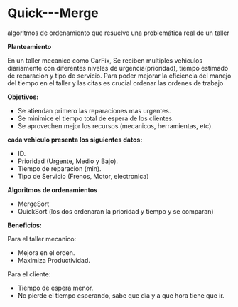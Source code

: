 # Quick---Merge
algoritmos de ordenamiento que resuelve una problemática real de un taller 

**Planteamiento**

En un taller mecanico como CarFix, Se reciben multiples vehiculos diariamente con diferentes niveles de urgencia(prioridad), tiempo estimado de reparacion y tipo de servicio. Para poder mejorar la eficiencia del manejo del tiempo en el taller y las citas es crucial ordenar las ordenes de trabajo 

**Objetivos:**

- Se atiendan primero las reparaciones mas urgentes.
- Se minimice el tiempo total de espera de los clientes.
- Se aprovechen mejor los recursos (mecanicos, herramientas, etc).

**cada vehiculo presenta los siguientes datos:**

- ID.
- Prioridad (Urgente, Medio y Bajo).
- Tiempo de reparacion (min).
- Tipo de Servicio (Frenos, Motor, electronica)

**Algoritmos de ordenamientos**

- MergeSort
- QuickSort 
(los dos ordenaran la prioridad y tiempo y se comparan)

**Beneficios:**

Para el taller mecanico:

- Mejora en el orden.
- Maximiza Productividad.

Para el cliente:

- Tiempo de espera menor.
- No pierde el tiempo esperando, sabe que dia y a que hora tiene que ir.




